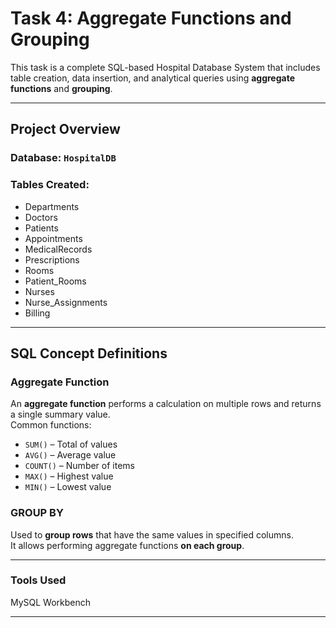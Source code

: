 #  Task 4: Aggregate Functions and Grouping

This task is a complete SQL-based Hospital Database System that includes table creation, data insertion, and analytical queries using **aggregate functions** and **grouping**.

---

##  Project Overview

###  Database: `HospitalDB`

###  Tables Created:
- Departments
- Doctors
- Patients
- Appointments
- MedicalRecords
- Prescriptions
- Rooms
- Patient_Rooms
- Nurses
- Nurse_Assignments
- Billing

---

##  SQL Concept Definitions

###  Aggregate Function  
An **aggregate function** performs a calculation on multiple rows and returns a single summary value.  
Common functions:
- `SUM()` – Total of values
- `AVG()` – Average value
- `COUNT()` – Number of items
- `MAX()` – Highest value
- `MIN()` – Lowest value

###  GROUP BY  
Used to **group rows** that have the same values in specified columns.  
It allows performing aggregate functions **on each group**.

---
### Tools Used
MySQL Workbench 

---

